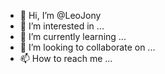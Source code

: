 - 👋 Hi, I’m @LeoJony
- 👀 I’m interested in ...
- 🌱 I’m currently learning ...
- 💞️ I’m looking to collaborate on ...
- 📫 How to reach me ...

<!---
LeoJony/LeoJony is a ✨ special ✨ repository because its `README.md` (this file) appears on your GitHub profile.
You can click the Preview link to take a look at your changes.
--->
